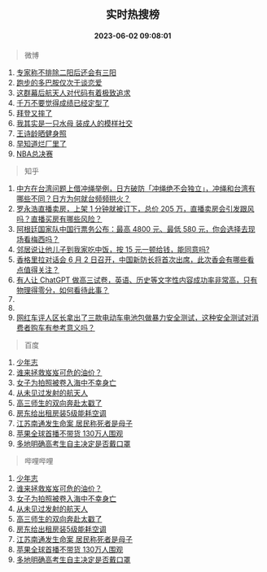 <div align="center"><h2>实时热搜榜</h2><h4>2023-06-02 09:08:01</h4></div>

> 微博  

1. [专家称不排除二阳后还会有三阳](https://s.weibo.com/weibo?q=%23%E4%B8%93%E5%AE%B6%E7%A7%B0%E4%B8%8D%E6%8E%92%E9%99%A4%E4%BA%8C%E9%98%B3%E5%90%8E%E8%BF%98%E4%BC%9A%E6%9C%89%E4%B8%89%E9%98%B3%23&t=31&band_rank=1&Refer=top)<br />
2. [跑步的多巴胺仅次于谈恋爱](https://s.weibo.com/weibo?q=%E8%B7%91%E6%AD%A5%E7%9A%84%E5%A4%9A%E5%B7%B4%E8%83%BA%E4%BB%85%E6%AC%A1%E4%BA%8E%E8%B0%88%E6%81%8B%E7%88%B1&t=31&band_rank=2&Refer=top)<br />
3. [这群幕后航天人对代码有着极致追求](https://s.weibo.com/weibo?q=%23%E8%BF%99%E7%BE%A4%E5%B9%95%E5%90%8E%E8%88%AA%E5%A4%A9%E4%BA%BA%E5%AF%B9%E4%BB%A3%E7%A0%81%E6%9C%89%E7%9D%80%E6%9E%81%E8%87%B4%E8%BF%BD%E6%B1%82%23&t=31&band_rank=3&Refer=top)<br />
4. [千万不要觉得成绩已经定型了](https://s.weibo.com/weibo?q=%23%E5%8D%83%E4%B8%87%E4%B8%8D%E8%A6%81%E8%A7%89%E5%BE%97%E6%88%90%E7%BB%A9%E5%B7%B2%E7%BB%8F%E5%AE%9A%E5%9E%8B%E4%BA%86%23&t=31&band_rank=4&Refer=top)<br />
5. [拜登又摔了](https://s.weibo.com/weibo?q=%23%E6%8B%9C%E7%99%BB%E5%8F%88%E6%91%94%E4%BA%86%23&t=31&band_rank=5&Refer=top)<br />
6. [我其实是一只水母 装成人的模样社交](https://s.weibo.com/weibo?q=%E6%88%91%E5%85%B6%E5%AE%9E%E6%98%AF%E4%B8%80%E5%8F%AA%E6%B0%B4%E6%AF%8D%20%E8%A3%85%E6%88%90%E4%BA%BA%E7%9A%84%E6%A8%A1%E6%A0%B7%E7%A4%BE%E4%BA%A4&t=31&band_rank=6&Refer=top)<br />
7. [王诗龄晒健身照](https://s.weibo.com/weibo?q=%23%E7%8E%8B%E8%AF%97%E9%BE%84%E6%99%92%E5%81%A5%E8%BA%AB%E7%85%A7%23&t=31&band_rank=7&Refer=top)<br />
8. [早知道烂厂里了](https://s.weibo.com/weibo?q=%E6%97%A9%E7%9F%A5%E9%81%93%E7%83%82%E5%8E%82%E9%87%8C%E4%BA%86&t=31&band_rank=8&Refer=top)<br />
9. [NBA总决赛](https://s.weibo.com/weibo?q=NBA%E6%80%BB%E5%86%B3%E8%B5%9B&t=31&band_rank=9&Refer=top)<br />

> 知乎  

1. [中方在台湾问题上借冲绳举例，日方破防「冲绳绝不会独立」，冲绳和台湾有哪些不同？日方为何就台频频拱火？](https://www.zhihu.com/question/604246792)<br />
2. [罗永浩直播卖房，上架 1 分钟就被订下，总价 205 万，直播卖房会引发跟风吗？直播买房有哪些风险？](https://www.zhihu.com/question/604265383)<br />
3. [阿根廷国家队中国行票务公布：最高 4800 元、最低 580 元，你会选择去现场看梅西吗？](https://www.zhihu.com/question/604305667)<br />
4. [邻居说让他儿子到我家吃中饭，按 15 元一顿给钱，能同意吗?](https://www.zhihu.com/question/603469319)<br />
5. [香格里拉对话会 6 月 2 日召开，中国新防长将首次出席，此次香会有哪些看点值得关注？](https://www.zhihu.com/question/604227433)<br />
6. [有人让 ChatGPT 做高三试卷，英语、历史等文字性内容成功率非常高，只有物理得零分，如何看待此事？](https://www.zhihu.com/question/604261512)<br />
7. []()<br />
8. []()<br />
9. [网红车评人区长拿出了三款电动车电池包做暴力安全测试，这种安全测试对消费者购车有参考意义吗？](https://www.zhihu.com/question/604202511)<br />

> 百度  

1. [少年志](https://www.baidu.com/s?wd=%E5%B0%91%E5%B9%B4%E5%BF%97&sa=fyb_news&rsv_dl=fyb_news)<br />
2. [谁来拯救岌岌可危的油价？](https://www.baidu.com/s?wd=%E8%B0%81%E6%9D%A5%E6%8B%AF%E6%95%91%E5%B2%8C%E5%B2%8C%E5%8F%AF%E5%8D%B1%E7%9A%84%E6%B2%B9%E4%BB%B7%EF%BC%9F&sa=fyb_news&rsv_dl=fyb_news)<br />
3. [女子为拍照被卷入海中不幸身亡](https://www.baidu.com/s?wd=%E5%A5%B3%E5%AD%90%E4%B8%BA%E6%8B%8D%E7%85%A7%E8%A2%AB%E5%8D%B7%E5%85%A5%E6%B5%B7%E4%B8%AD%E4%B8%8D%E5%B9%B8%E8%BA%AB%E4%BA%A1&sa=fyb_news&rsv_dl=fyb_news)<br />
4. [从未见过发射的航天人](https://www.baidu.com/s?wd=%E4%BB%8E%E6%9C%AA%E8%A7%81%E8%BF%87%E5%8F%91%E5%B0%84%E7%9A%84%E8%88%AA%E5%A4%A9%E4%BA%BA&sa=fyb_news&rsv_dl=fyb_news)<br />
5. [高三师生的双向奔赴太戳了](https://www.baidu.com/s?wd=%E9%AB%98%E4%B8%89%E5%B8%88%E7%94%9F%E7%9A%84%E5%8F%8C%E5%90%91%E5%A5%94%E8%B5%B4%E5%A4%AA%E6%88%B3%E4%BA%86&sa=fyb_news&rsv_dl=fyb_news)<br />
6. [房东给出租房装5级能耗空调](https://www.baidu.com/s?wd=%E6%88%BF%E4%B8%9C%E7%BB%99%E5%87%BA%E7%A7%9F%E6%88%BF%E8%A3%855%E7%BA%A7%E8%83%BD%E8%80%97%E7%A9%BA%E8%B0%83&sa=fyb_news&rsv_dl=fyb_news)<br />
7. [江苏南通发生命案 居民称死者是母子](https://www.baidu.com/s?wd=%E6%B1%9F%E8%8B%8F%E5%8D%97%E9%80%9A%E5%8F%91%E7%94%9F%E5%91%BD%E6%A1%88+%E5%B1%85%E6%B0%91%E7%A7%B0%E6%AD%BB%E8%80%85%E6%98%AF%E6%AF%8D%E5%AD%90&sa=fyb_news&rsv_dl=fyb_news)<br />
8. [苹果全球首播不带货 130万人围观](https://www.baidu.com/s?wd=%E8%8B%B9%E6%9E%9C%E5%85%A8%E7%90%83%E9%A6%96%E6%92%AD%E4%B8%8D%E5%B8%A6%E8%B4%A7+130%E4%B8%87%E4%BA%BA%E5%9B%B4%E8%A7%82&sa=fyb_news&rsv_dl=fyb_news)<br />
9. [多地明确高考生自主决定是否戴口罩](https://www.baidu.com/s?wd=%E5%A4%9A%E5%9C%B0%E6%98%8E%E7%A1%AE%E9%AB%98%E8%80%83%E7%94%9F%E8%87%AA%E4%B8%BB%E5%86%B3%E5%AE%9A%E6%98%AF%E5%90%A6%E6%88%B4%E5%8F%A3%E7%BD%A9&sa=fyb_news&rsv_dl=fyb_news)<br />

> 哔哩哔哩  

1. [少年志](https://www.baidu.com/s?wd=%E5%B0%91%E5%B9%B4%E5%BF%97&sa=fyb_news&rsv_dl=fyb_news)<br />
2. [谁来拯救岌岌可危的油价？](https://www.baidu.com/s?wd=%E8%B0%81%E6%9D%A5%E6%8B%AF%E6%95%91%E5%B2%8C%E5%B2%8C%E5%8F%AF%E5%8D%B1%E7%9A%84%E6%B2%B9%E4%BB%B7%EF%BC%9F&sa=fyb_news&rsv_dl=fyb_news)<br />
3. [女子为拍照被卷入海中不幸身亡](https://www.baidu.com/s?wd=%E5%A5%B3%E5%AD%90%E4%B8%BA%E6%8B%8D%E7%85%A7%E8%A2%AB%E5%8D%B7%E5%85%A5%E6%B5%B7%E4%B8%AD%E4%B8%8D%E5%B9%B8%E8%BA%AB%E4%BA%A1&sa=fyb_news&rsv_dl=fyb_news)<br />
4. [从未见过发射的航天人](https://www.baidu.com/s?wd=%E4%BB%8E%E6%9C%AA%E8%A7%81%E8%BF%87%E5%8F%91%E5%B0%84%E7%9A%84%E8%88%AA%E5%A4%A9%E4%BA%BA&sa=fyb_news&rsv_dl=fyb_news)<br />
5. [高三师生的双向奔赴太戳了](https://www.baidu.com/s?wd=%E9%AB%98%E4%B8%89%E5%B8%88%E7%94%9F%E7%9A%84%E5%8F%8C%E5%90%91%E5%A5%94%E8%B5%B4%E5%A4%AA%E6%88%B3%E4%BA%86&sa=fyb_news&rsv_dl=fyb_news)<br />
6. [房东给出租房装5级能耗空调](https://www.baidu.com/s?wd=%E6%88%BF%E4%B8%9C%E7%BB%99%E5%87%BA%E7%A7%9F%E6%88%BF%E8%A3%855%E7%BA%A7%E8%83%BD%E8%80%97%E7%A9%BA%E8%B0%83&sa=fyb_news&rsv_dl=fyb_news)<br />
7. [江苏南通发生命案 居民称死者是母子](https://www.baidu.com/s?wd=%E6%B1%9F%E8%8B%8F%E5%8D%97%E9%80%9A%E5%8F%91%E7%94%9F%E5%91%BD%E6%A1%88+%E5%B1%85%E6%B0%91%E7%A7%B0%E6%AD%BB%E8%80%85%E6%98%AF%E6%AF%8D%E5%AD%90&sa=fyb_news&rsv_dl=fyb_news)<br />
8. [苹果全球首播不带货 130万人围观](https://www.baidu.com/s?wd=%E8%8B%B9%E6%9E%9C%E5%85%A8%E7%90%83%E9%A6%96%E6%92%AD%E4%B8%8D%E5%B8%A6%E8%B4%A7+130%E4%B8%87%E4%BA%BA%E5%9B%B4%E8%A7%82&sa=fyb_news&rsv_dl=fyb_news)<br />
9. [多地明确高考生自主决定是否戴口罩](https://www.baidu.com/s?wd=%E5%A4%9A%E5%9C%B0%E6%98%8E%E7%A1%AE%E9%AB%98%E8%80%83%E7%94%9F%E8%87%AA%E4%B8%BB%E5%86%B3%E5%AE%9A%E6%98%AF%E5%90%A6%E6%88%B4%E5%8F%A3%E7%BD%A9&sa=fyb_news&rsv_dl=fyb_news)<br />
